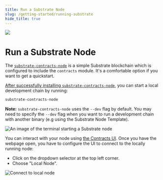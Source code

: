 ```yaml
---
title: Run a Substrate Node
slug: /getting-started/running-substrate
hide_title: true
---
```


<img src="/img/title/substrate.svg" className="titlePic" />

# Run a Substrate Node

The [`substrate-contracts-node`](https://github.com/paritytech/substrate-contracts-node)
is a simple Substrate blockchain which is configured to include the `contracts` module.
It's a comfortable option if you want to get a quickstart.

[After successfully installing `substrate-contracts-node`](docs/getting-started/setup.md#installing-substrate-contracts-node),
you can start a local development chain by running:

```bash
substrate-contracts-node
```

**Note:** `substrate-contracts-node` uses the `--dev` flag by default. 
You may need to specify the `--dev` flag when you want to run a development chain with another binary (e.g using the Substrate Node Template).

![An image of the terminal starting a Substrate node](/img/substrate-contracts-node.png)

You can interact with your node using [the Contracts UI](https://contracts-ui.substrate.io).
Once you have the webpage open, you have to configure the UI to connect to the locally running node:

- Click on the dropdown selector at the top left corner.
- Choose "Local Node".

![Connect to local node](/img/contracts-ui-local-node.png)
